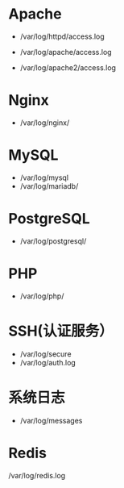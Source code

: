 # Apache

- /var/log/httpd/access.log

- /var/log/apache/access.log

-	/var/log/apache2/access.log





# Nginx

- /var/log/nginx/





# MySQL

- /var/log/mysql
- /var/log/mariadb/





# PostgreSQL

- /var/log/postgresql/





# PHP

- /var/log/php/





# SSH(认证服务）

- /var/log/secure
- /var/log/auth.log





# 系统日志

- /var/log/messages



# Redis

/var/log/redis.log

